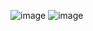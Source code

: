 ![image](https://github.com/chayan7489/LowLevelDesign_Problems/assets/61390152/4c839f83-78d0-43e7-aba3-5a069184aa22)
![image](https://github.com/chayan7489/LowLevelDesign_Problems/assets/61390152/7b39a6be-58ba-498b-bfc4-65f2035c2563)

